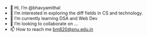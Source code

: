 - 👋 Hi, I’m @bhavyamithal
- 👀 I’m interested in exploring the diff fields in CS and technology. 
- 🌱 I’m currently learning DSA and Web Dev
- 💞️ I’m looking to collaborate on ...
- 📫 How to reach me bm820@snu.edu.in

<!---
bhavyamithal/bhavyamithal is a ✨ special ✨ repository because its `README.md` (this file) appears on your GitHub profile.
You can click the Preview link to take a look at your changes.
--->
